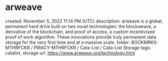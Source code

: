 # arweave

created: November 5, 2022 11:14 PM (UTC)
description: arweave is a global, permanent hard drive built on two novel technologies: the blockweave, a derivative of the blockchain, and proof of access, a custom incentivised proof of work algorithm. These innovations provide truly permanent data storage for the very first time and at a massive scale.
folder: BOOKMRKS-MTHRFCKR / PIRACY-MTHRFCKR / Cata-List / Cata-List Storage
tags: catalist, storage
url: https://www.arweave.org/technology.html